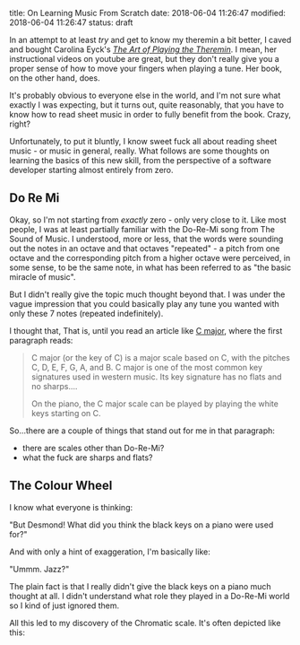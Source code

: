 title: On Learning Music From Scratch
date: 2018-06-04 11:26:47
modified: 2018-06-04 11:26:47
status: draft

In an attempt to at least *try* and get to know my theremin a bit better, I
caved and bought Carolina Eyck's [*The Art of Playing the Theremin*][1].  I
mean, her instructional videos on youtube are great, but they don't really
give you a proper sense of how to move your fingers when playing a tune.
Her book, on the other hand, does.

It's probably obvious to everyone else in the world, and I'm not sure what
exactly I was expecting, but it turns out, quite reasonably, that you have
to know how to read sheet music in order to fully benefit from the book.
Crazy, right?

Unfortunately, to put it bluntly, I know sweet fuck all about reading sheet
music - or music in general, really.  What follows are some thoughts on
learning the basics of this new skill, from the perspective of a software
developer starting almost entirely from zero.

## Do Re Mi

Okay, so I'm not starting from *exactly* zero - only very close to it.  Like
most people, I was at least partially familiar with the Do-Re-Mi song from
The Sound of Music.  I understood, more or less, that the words were
sounding out the notes in an octave and that octaves "repeated" - a pitch
from one octave and the corresponding pitch from a higher octave were
perceived, in some sense, to be the same note, in what has been referred to
as "the basic miracle of music".

But I didn't really give the topic much thought beyond that.  I was under
the vague impression that you could basically play any tune you wanted with
only these 7 notes (repeated indefinitely).

I thought that, That is, until you read an article like [C major][2], where
the first paragraph reads:

> C major (or the key of C) is a major scale based on C, with the pitches C,
> D, E, F, G, A, and B. C major is one of the most common key signatures
> used in western music. Its key signature has no flats and no sharps....
>
> On the piano, the C major scale can be played by playing the white keys
> starting on C.

So...there are a couple of things that stand out for me in that paragraph:

* there are scales other than Do-Re-Mi?
* what the fuck are sharps and flats?

## The Colour Wheel

I know what everyone is thinking:

"But Desmond! What did you think the black keys on a piano were used for?"

And with only a hint of exaggeration, I'm basically like:

"Ummm.  Jazz?"

The plain fact is that I really didn't give the black keys on a piano much
thought at all.  I didn't understand what role they played in a Do-Re-Mi
world so I kind of just ignored them.

All this led to my discovery of the Chromatic scale.  It's often depicted
like this:




[1]: http://www.carolinaeyck.com/method/

[2]: https://en.wikipedia.org/wiki/C_major
